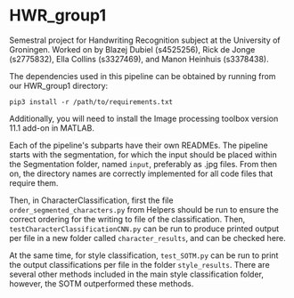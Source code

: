 # HWR_group1
Semestral project for Handwriting Recognition subject at the University of Groningen.
Worked on by Blazej Dubiel (s4525256), Rick de Jonge (s2775832), Ella Collins (s3327469), and Manon Heinhuis (s3378438).

The dependencies used in this pipeline can be obtained by running from our HWR_group1 directory:
```
pip3 install -r /path/to/requirements.txt
```
Additionally, you will need to install the Image processing toolbox version 11.1 add-on in MATLAB. 

Each of the pipeline's subparts have their own READMEs. The pipeline starts with the segmentation, for which the input should be placed within the Segmentation folder, named `input`, preferably as .jpg files. From then on, the directory names are correctly implemented for all code files that require them.

Then, in CharacterClassification, first the file `order_segmented_characters.py` from Helpers should be run to ensure the correct ordering for the writing to file of the classification. Then, `testCharacterClassificationCNN.py` can be run to produce printed output per file in a new folder called `character_results`,  and can be checked here. 

At the same time, for style classification, `test_SOTM.py` can be run to print the output classifications per file in the folder `style_results`. There are several other methods included in the main style classification folder, however, the SOTM outperformed these methods. 
